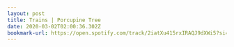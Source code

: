 ```yaml
---
layout: post
title: Trains | Porcupine Tree
date: 2020-03-02T02:00:36.302Z
bookmark-url: https://open.spotify.com/track/2iatXu415rxIRAQJ9dXWi5?si=c2f67d2fb9e84129
---
```

